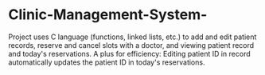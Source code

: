 # Clinic-Management-System-
Project uses C language (functions, linked lists, etc.) to add and edit patient records, reserve and cancel slots with a doctor, and viewing patient record and today's reservations.
A plus for efficiency:
Editing patient ID in record automatically updates the patient ID in today's reservations.
